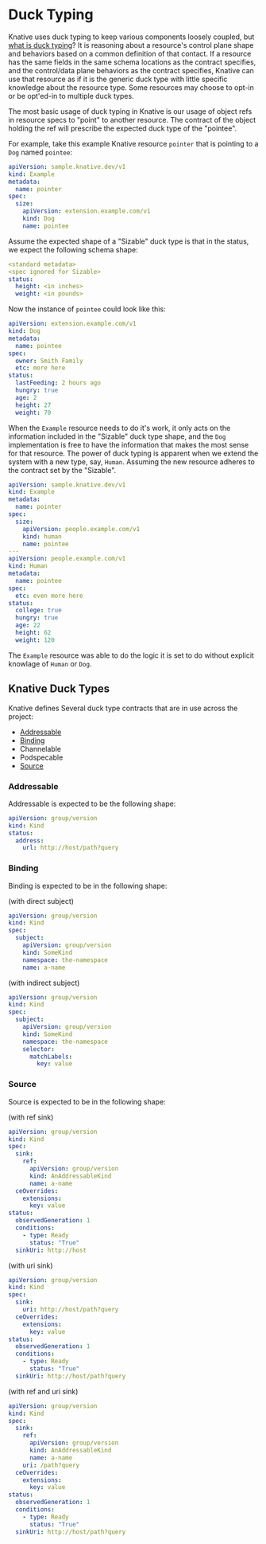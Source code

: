 # Duck Typing

Knative uses duck typing to keep various components loosely coupled, but [what is duck typing](https://en.wikipedia.org/wiki/Duck_typing)? It is reasoning about a resource's control plane shape and behaviors based on a common definition of that contact. If a resource has the same fields in the same schema locations as the contract specifies, and the control/data plane behaviors as the contract specifies, Knative can use that resource as if it is the generic duck type with little specific knowledge about the resource type. Some resources may choose to opt-in or be opt'ed-in to multiple duck types.

<!-- TODO: point to Discovery ClusterDuckType documentation. -->

The most basic usage of duck typing in Knative is our usage of object refs in resource specs to "point" to another resource. The contract of the object holding the ref will prescribe the expected duck type of the "pointee". 

For example, take this example Knative resource `pointer` that is pointing to a `Dog` named `pointee`:

```yaml
apiVersion: sample.knative.dev/v1
kind: Example
metadata:
  name: pointer
spec:
  size:
    apiVersion: extension.example.com/v1
    kind: Dog
    name: pointee
````

Assume the expected shape of a "Sizable" duck type is that in the status, we expect the following schema shape:

```yaml
<standard metadata>
<spec ignored for Sizable>
status: 
  height: <in inches>
  weight: <in pounds>
```

Now the instance of `pointee` could look like this:

```yaml
apiVersion: extension.example.com/v1
kind: Dog
metadata:
  name: pointee
spec:
  owner: Smith Family
  etc: more here
status: 
  lastFeeding: 2 hours ago
  hungry: true
  age: 2
  height: 27
  weight: 70
```

When the `Example` resource needs to do it's work, it only acts on the information included in the "Sizable" duck type shape, and the `Dog` implementation is free to have the information that makes the most sense for that resource. The power of duck typing is apparent when we extend the system with a new type, say, `Human`. Assuming the new resource adheres to the contract set by the "Sizable".

```yaml
apiVersion: sample.knative.dev/v1
kind: Example
metadata:
  name: pointer
spec:
  size:
    apiVersion: people.example.com/v1
    kind: human
    name: pointee
---
apiVersion: people.example.com/v1
kind: Human
metadata:
  name: pointee
spec:
  etc: even more here
status: 
  college: true
  hungry: true
  age: 22
  height: 62
  weight: 120
````

The `Example` resource was able to do the logic it is set to do without explicit knowlage of `Human` or `Dog`.

## Knative Duck Types

Knative defines Several duck type contracts that are in use across the project:

- [Addressable](#addressable)
- [Binding](#binding)
- Channelable <!-- TODO -->
- Podspecable <!-- TODO -->
- [Source](#source)

### Addressable

Addressable is expected to be the following shape:

```yaml
apiVersion: group/version
kind: Kind
status:
  address:
    url: http://host/path?query
```

### Binding

Binding is expected to be in the following shape:

(with direct subject)

```yaml
apiVersion: group/version
kind: Kind
spec:
  subject:
    apiVersion: group/version
    kind: SomeKind
    namespace: the-namespace
    name: a-name
```

(with indirect subject)

```yaml
apiVersion: group/version
kind: Kind
spec:
  subject:
    apiVersion: group/version
    kind: SomeKind
    namespace: the-namespace
    selector:
      matchLabels:
        key: value
```

### Source

Source is expected to be in the following shape:

(with ref sink)

```yaml
apiVersion: group/version
kind: Kind
spec:
  sink:
    ref:
      apiVersion: group/version
      kind: AnAddressableKind
      name: a-name
  ceOverrides:
    extensions:
      key: value
status:
  observedGeneration: 1
  conditions:
    - type: Ready
      status: "True"
  sinkUri: http://host
```

(with uri sink)

```yaml
apiVersion: group/version
kind: Kind
spec:
  sink:
    uri: http://host/path?query
  ceOverrides:
    extensions:
      key: value
status:
  observedGeneration: 1
  conditions:
    - type: Ready
      status: "True"
  sinkUri: http://host/path?query
```

(with ref and uri sink)

```yaml
apiVersion: group/version
kind: Kind
spec:
  sink:
    ref:
      apiVersion: group/version
      kind: AnAddressableKind
      name: a-name
    uri: /path?query
  ceOverrides:
    extensions:
      key: value
status:
  observedGeneration: 1
  conditions:
    - type: Ready
      status: "True"
  sinkUri: http://host/path?query
```
